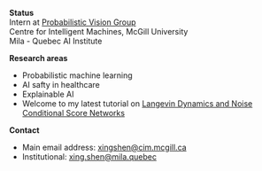 **Status**  
Intern at [Probabilistic Vision Group](https://www.cim.mcgill.ca/~pvg/)  
Centre for Intelligent Machines, McGill University  
Mila - Quebec AI Institute

**Research areas**  
- Probabilistic machine learning
- AI safty in healthcare
- Explainable AI
- Welcome to my latest tutorial on [Langevin Dynamics and Noise Conditional Score Networks](https://docs.google.com/presentation/d/1pUA8ioQYGd-fFiRmwPQ43hqx-nimJH_k/edit?usp=share_link&ouid=100901179751058198976&rtpof=true&sd=true)

**Contact**  
- Main email address: xingshen@cim.mcgill.ca
- Institutional: xing.shen@mila.quebec
